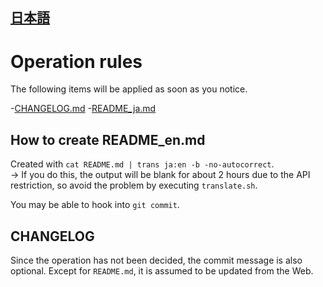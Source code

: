## [日本語](/wiki/rule.md)

# Operation rules
The following items will be applied as soon as you notice.

-[CHANGELOG.md](https://github.com/lalitkapoor/github-changes)
-[README_ja.md](https://one-it-thing.com/4610/)

## How to create README_en.md
Created with `cat README.md | trans ja:en -b -no-autocorrect`.
<br> → If you do this, the output will be blank for about 2 hours due to the API restriction, so avoid the problem by executing `translate.sh`.

You may be able to hook into `git commit`.

## CHANGELOG
Since the operation has not been decided, the commit message is also optional. Except for `README.md`, it is assumed to be updated from the Web.
